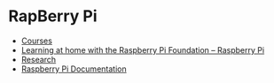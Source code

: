 # RapBerry Pi

- [Courses](https://www.raspberrypi.org/courses/featured)
- [Learning at home with the Raspberry Pi Foundation – Raspberry Pi](https://www.raspberrypi.org/learn/)
- [Research](https://www.raspberrypi.org/research/)
- [Raspberry Pi Documentation](https://www.raspberrypi.com/documentation/)